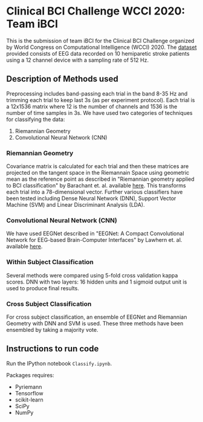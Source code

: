 # Clinical BCI Challenge WCCI 2020: Team iBCI

This is the submission of team iBCI for the Clinical BCI Challenge organized by World Congress on Computational Intelligence (WCCI) 2020. The [dataset](https://github.com/5anirban9/Clinical-Brain-Computer-Interfaces-Challenge-WCCI-2020-Glasgow) provided consists of EEG data recorded on 10 hemiparetic stroke patients using a 12 channel device with a sampling rate of 512 Hz.

## Description of Methods used

Preprocessing includes band-passing each trial in the band 8-35 Hz and trimming each trial to keep last 3s (as per experiment protocol). Each trial is a 12x1536 matrix where 12 is the number of channels and 1536 is the number of time samples in 3s. We have used two categories of techniques for classifying the data:
1. Riemannian Geometry
2. Convolutional Neural Network (CNN)

### Riemannian Geometry

Covariance matrix is calculated for each trial and then these matrices are projected on the tangent space in the Riemannain Space using geometric mean as the reference point as described in "Riemannian geometry applied to BCI classification" by Barachant et. al. available [here](https://hal.archives-ouvertes.fr/hal-00602700/document). This transforms each trial into a 78-dimensional vector. Further various classifiers have been tested including Dense Neural Network (DNN), Support Vector Machine (SVM) and Linear Discriminant Analysis (LDA).

### Convolutional Neural Network (CNN)

We have used EEGNet described in "EEGNet: A Compact Convolutional Network for EEG-based Brain-Computer Interfaces" by Lawhern et. al. available [here](https://arxiv.org/abs/1611.08024).

### Within Subject Classification

Several methods were compared using 5-fold cross validation kappa scores. DNN with two layers: 16 hidden units and 1 sigmoid output unit is used to produce final results.

### Cross Subject Classification

For cross subject classification, an ensemble of EEGNet and Riemannian Geometry with DNN and SVM is used. These three methods have been ensembled by taking a majority vote.

## Instructions to run code

Run the IPython notebook ```Classify.ipynb```.

Packages requires:
- Pyriemann
- Tensorflow
- scikit-learn
- SciPy
- NumPy
